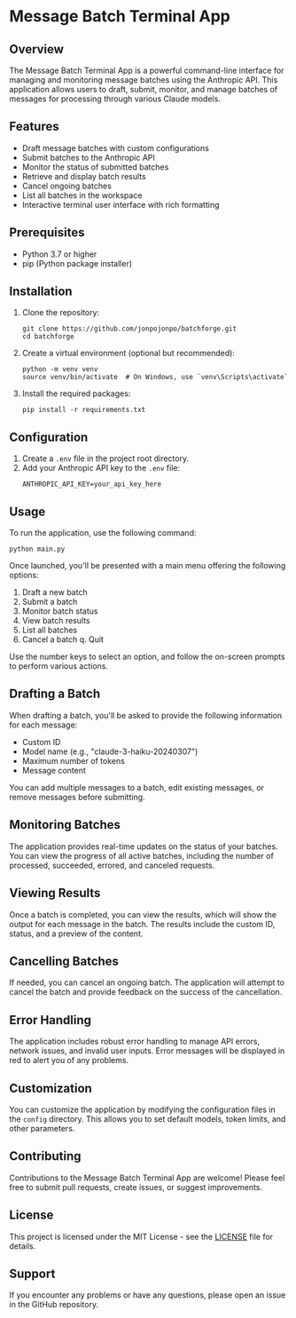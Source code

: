 # Message Batch Terminal App

## Overview

The Message Batch Terminal App is a powerful command-line interface for managing and monitoring message batches using the Anthropic API. This application allows users to draft, submit, monitor, and manage batches of messages for processing through various Claude models.

## Features

- Draft message batches with custom configurations
- Submit batches to the Anthropic API
- Monitor the status of submitted batches
- Retrieve and display batch results
- Cancel ongoing batches
- List all batches in the workspace
- Interactive terminal user interface with rich formatting

## Prerequisites

- Python 3.7 or higher
- pip (Python package installer)

## Installation

1. Clone the repository:
   ```
   git clone https://github.com/jonpojonpo/batchforge.git
   cd batchforge
   ```

2. Create a virtual environment (optional but recommended):
   ```
   python -m venv venv
   source venv/bin/activate  # On Windows, use `venv\Scripts\activate`
   ```

3. Install the required packages:
   ```
   pip install -r requirements.txt
   ```

## Configuration

1. Create a `.env` file in the project root directory.
2. Add your Anthropic API key to the `.env` file:
   ```
   ANTHROPIC_API_KEY=your_api_key_here
   ```

## Usage

To run the application, use the following command:

```
python main.py
```

Once launched, you'll be presented with a main menu offering the following options:

1. Draft a new batch
2. Submit a batch
3. Monitor batch status
4. View batch results
5. List all batches
6. Cancel a batch
q. Quit

Use the number keys to select an option, and follow the on-screen prompts to perform various actions.

## Drafting a Batch

When drafting a batch, you'll be asked to provide the following information for each message:

- Custom ID
- Model name (e.g., "claude-3-haiku-20240307")
- Maximum number of tokens
- Message content

You can add multiple messages to a batch, edit existing messages, or remove messages before submitting.

## Monitoring Batches

The application provides real-time updates on the status of your batches. You can view the progress of all active batches, including the number of processed, succeeded, errored, and canceled requests.

## Viewing Results

Once a batch is completed, you can view the results, which will show the output for each message in the batch. The results include the custom ID, status, and a preview of the content.

## Cancelling Batches

If needed, you can cancel an ongoing batch. The application will attempt to cancel the batch and provide feedback on the success of the cancellation.

## Error Handling

The application includes robust error handling to manage API errors, network issues, and invalid user inputs. Error messages will be displayed in red to alert you of any problems.

## Customization

You can customize the application by modifying the configuration files in the `config` directory. This allows you to set default models, token limits, and other parameters.

## Contributing

Contributions to the Message Batch Terminal App are welcome! Please feel free to submit pull requests, create issues, or suggest improvements.

## License

This project is licensed under the MIT License - see the [LICENSE](LICENSE) file for details.

## Support

If you encounter any problems or have any questions, please open an issue in the GitHub repository.

